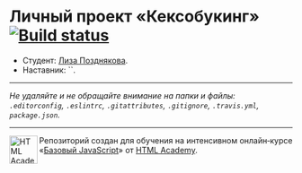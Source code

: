 # Личный проект «Кексобукинг» [![Build status][travis-image]][travis-url]

* Студент: [Лиза Позднякова](https://up.htmlacademy.ru/javascript/10/user/5608).
* Наставник: ``.

---

_Не удаляйте и не обращайте внимание на папки и файлы:_<br>
_`.editorconfig`, `.eslintrc`, `.gitattributes`, `.gitignore`, `.travis.yml`, `package.json`._

---

<a href="https://htmlacademy.ru/intensive/javascript"><img align="left" width="50" height="50" title="HTML Academy" src="https://up.htmlacademy.ru/static/img/intensive/javascript/logo-for-github.svg"></a>

Репозиторий создан для обучения на интенсивном онлайн‑курсе «[Базовый JavaScript](https://htmlacademy.ru/intensive/javascript)» от [HTML Academy](https://htmlacademy.ru).

[travis-image]: https://travis-ci.org/htmlacademy-javascript/5608-keksobooking.svg?branch=master
[travis-url]: https://travis-ci.org/htmlacademy-javascript/5608-keksobooking
